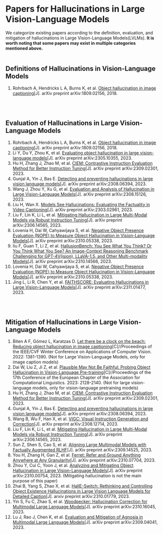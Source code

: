 # Papers for Hallucinations in Large Vision-Language Models
We categorize existing papers according to the definition, evaluation, and mitigation of hallucinations in Large Vision-Language Models(LVLMs). **It is worth noting that some papers may exist in multiple categories mentioned above.**
<br></br>

## Definitions of Hallucinations in Vision-Language Models
1. Rohrbach A, Hendricks L A, Burns K, et al. [Object hallucination in image captioning](https://arxiv.org/abs/1809.02156)[J]. arXiv preprint arXiv:1809.02156, 2018.

<br></br>

## Evaluation of Hallucinations in Large Vision-Language Models
1. Rohrbach A, Hendricks L A, Burns K, et al. [Object hallucination in image captioning](https://arxiv.org/abs/1809.02156)[J]. arXiv preprint arXiv:1809.02156, 2018.
2. Li Y, Du Y, Zhou K, et al. [Evaluating object hallucination in large vision-language models](https://arxiv.org/abs/2305.10355)[J]. arXiv preprint arXiv:2305.10355, 2023.
3. Hu H, Zhang J, Zhao M, et al. [CIEM: Contrastive Instruction Evaluation Method for Better Instruction Tuning](https://arxiv.org/abs/2309.02301)[J]. arXiv preprint arXiv:2309.02301, 2023.
4. Gunjal A, Yin J, Bas E. [Detecting and preventing hallucinations in large vision language models](https://arxiv.org/abs/2308.06394)[J]. arXiv preprint arXiv:2308.06394, 2023.
5. Wang J, Zhou Y, Xu G, et al. [Evaluation and Analysis of Hallucination in Large Vision-Language Models](https://arxiv.org/abs/2308.15126)[J]. arXiv preprint arXiv:2308.15126, 2023.
6. Liu H, Wan X. [Models See Hallucinations: Evaluating the Factuality in Video Captioning](https://arxiv.org/abs/2303.02961)[J]. arXiv preprint arXiv:2303.02961, 2023.
7. Liu F, Lin K, Li L, et al. [Mitigating Hallucination in Large Multi-Modal Models via Robust Instruction Tuning](https://arxiv.org/abs/2306.14565)[J]. arXiv preprint arXiv:2306.14565, 2023.
8. Lovenia H, Dai W, Cahyawijaya S, et al. [Negative Object Presence Evaluation (NOPE) to Measure Object Hallucination in Vision-Language Models](https://arxiv.org/abs/2310.05338)[J]. arXiv preprint arXiv:2310.05338, 2023.
9. liu F, Guan T, Li Z, et al. [HallusionBench: You See What You Think? Or You Think What You See? An Image-Context Reasoning Benchmark Challenging for GPT-4V(ision), LLaVA-1.5, and Other Multi-modality Models](https://arxiv.org/abs/2310.14566)[J]. arXiv preprint arXiv:2310.14566, 2023.
10. Lovenia H, Dai W, Cahyawijaya S, et al. [Negative Object Presence Evaluation (NOPE) to Measure Object Hallucination in Vision-Language Models](https://arxiv.org/abs/2310.05338)[J]. arXiv preprint arXiv:2310.05338, 2023.
11. Jing L, Li R, Chen Y, et al. [FAITHSCORE: Evaluating Hallucinations in Large Vision-Language Models](https://arxiv.org/abs/2311.01477)[J]. arXiv preprint arXiv:2311.01477, 2023.

<br></br>

## Mitigation of Hallucinations in Large Vision-Language Models
1. Biten A F, Gómez L, Karatzas D. [Let there be a clock on the beach: Reducing object hallucination in image captioning](http://openaccess.thecvf.com/content/WACV2022/html/Biten_Let_There_Be_a_Clock_on_the_Beach_Reducing_Object_WACV_2022_paper.html)[C]//Proceedings of the IEEE/CVF Winter Conference on Applications of Computer Vision. 2022: 1381-1390. (Not for Large Vision-Language Models, only for image caption models)
2. Dai W, Liu Z, Ji Z, et al. [Plausible May Not Be Faithful: Probing Object Hallucination in Vision-Language Pre-training](https://arxiv.org/abs/2210.07688)[C]//Proceedings of the 17th Conference of the European Chapter of the Association for Computational Linguistics. 2023: 2128-2140. (Not for large vision-language models, only for vision-language pretraining models)
3. Hu H, Zhang J, Zhao M, et al. [CIEM: Contrastive Instruction Evaluation Method for Better Instruction Tuning](https://arxiv.org/abs/2309.02301)[J]. arXiv preprint arXiv:2309.02301, 2023.
4. Gunjal A, Yin J, Bas E. [Detecting and preventing hallucinations in large vision language models](https://arxiv.org/abs/2308.06394)[J]. arXiv preprint arXiv:2308.06394, 2023.
5. Wang B, Wu F, Han X, et al. [VIGC: Visual Instruction Generation and Correction](https://arxiv.org/abs/2308.12714)[J]. arXiv preprint arXiv:2308.12714, 2023.
6. Liu F, Lin K, Li L, et al. [Mitigating Hallucination in Large Multi-Modal Models via Robust Instruction Tuning](https://arxiv.org/abs/2306.14565)[J]. arXiv preprint arXiv:2306.14565, 2023.
7. Sun Z, Shen S, Cao S, et al. [Aligning Large Multimodal Models with Factually Augmented RLHF](https://arxiv.org/abs/2309.14525)[J]. arXiv preprint arXiv:2309.14525, 2023.
8. You H, Zhang H, Gan Z, et al. [Ferret: Refer and Ground Anything Anywhere at Any Granularity](https://arxiv.org/abs/2310.07704)[J]. arXiv preprint arXiv:2310.07704, 2023. 
9. Zhou Y, Cui C, Yoon J, et al. [Analyzing and Mitigating Object Hallucination in Large Vision-Language Models](https://arxiv.org/abs/2310.00754)[J]. arXiv preprint arXiv:2310.00754, 2023. (Mitigating hallucination is not the main purpose of this paper)
10. Zhai B, Yang S, Zhao X, et al. [HallE-Switch: Rethinking and Controlling Object Existence Hallucinations in Large Vision Language Models for Detailed Caption](https://arxiv.org/abs/2310.01779)[J]. arxiv preprint arXiv:2310.01779, 2023.
11. Yin S, Fu C, Zhao S, et al. [Woodpecker: Hallucination Correction for Multimodal Large Language Models](https://arxiv.org/abs/2310.16045)[J]. arXiv preprint arXiv:2310.16045, 2023.
12. Lu J, Rao J, Chen K, et al. [Evaluation and Mitigation of Agnosia in Multimodal Large Language Models](https://arxiv.org/abs/2309.04041)[J]. arXiv preprint arXiv:2309.04041, 2023.

